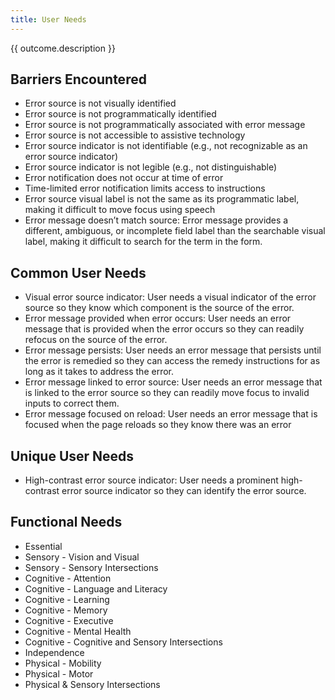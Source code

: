 ```yaml
---
title: User Needs
---
```


<div class="normative">
  <p>{{ outcome.description }}</p>
</div>

## Barriers Encountered

*   Error source is not visually identified
*   Error source is not programmatically identified
*   Error source is not programmatically associated with error message
*   Error source is not accessible to assistive technology
*   Error source indicator is not identifiable (e.g., not recognizable as an error source indicator)
*   Error source indicator is not legible (e.g., not distinguishable)
*   Error notification does not occur at time of error
*   Time-limited error notification limits access to instructions
*   Error source visual label is not the same as its programmatic label, making it difficult to move focus using speech
*   Error message doesn’t match source: Error message provides a different, ambiguous, or incomplete field label than the searchable visual label, making it difficult to search for the term in the form.

## Common User Needs

*   Visual error source indicator: User needs a visual indicator of the error source so they know which component is the source of the error.
*   Error message provided when error occurs: User needs an error message that is provided when the error occurs so they can readily refocus on the source of the error.
*   Error message persists: User needs an error message that persists until the error is remedied so they can access the remedy instructions for as long as it takes to address the error.
*   Error message linked to error source: User needs an error message that is linked to the error source so they can readily move focus to invalid inputs to correct them.
*   Error message focused on reload: User needs an error message that is focused when the page reloads so they know there was an error

## Unique User Needs

*   High-contrast error source indicator: User needs a prominent high-contrast error source indicator so they can identify the error source.

## Functional Needs

*   Essential
*   Sensory - Vision and Visual
*   Sensory - Sensory Intersections
*   Cognitive - Attention
*   Cognitive - Language and Literacy
*   Cognitive - Learning
*   Cognitive - Memory
*   Cognitive - Executive
*   Cognitive - Mental Health
*   Cognitive - Cognitive and Sensory Intersections
*   Independence
*   Physical - Mobility
*   Physical - Motor
*   Physical & Sensory Intersections

